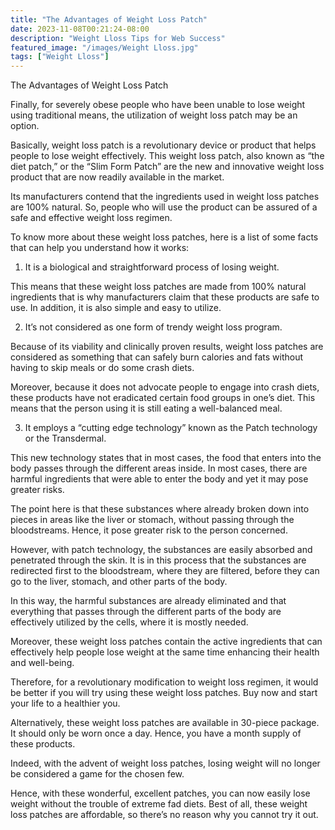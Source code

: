 ```yaml
---
title: "The Advantages of Weight Loss Patch"
date: 2023-11-08T00:21:24-08:00
description: "Weight Lloss Tips for Web Success"
featured_image: "/images/Weight Lloss.jpg"
tags: ["Weight Lloss"]
---
```


The Advantages of Weight Loss Patch

Finally, for severely obese people who have been unable to lose weight using traditional means, the utilization of weight loss patch may be an option.

Basically, weight loss patch is a revolutionary device or product that helps people to lose weight effectively. This weight loss patch, also known as “the diet patch,” or the “Slim Form Patch” are the new and innovative weight loss product that are now readily available in the market.

Its manufacturers contend that the ingredients used in weight loss patches are 100% natural. So, people who will use the product can be assured of a safe and effective weight loss regimen.

To know more about these weight loss patches, here is a list of some facts that can help you understand how it works:

1. It is a biological and straightforward process of losing weight.

This means that these weight loss patches are made from 100% natural ingredients that is why manufacturers claim that these products are safe to use. In addition, it is also simple and easy to utilize.

2. It’s not considered as one form of trendy weight loss program.

Because of its viability and clinically proven results, weight loss patches are considered as something that can safely burn calories and fats without having to skip meals or do some crash diets.

Moreover, because it does not advocate people to engage into crash diets, these products have not eradicated certain food groups in one’s diet. This means that the person using it is still eating a well-balanced meal.

3. It employs a “cutting edge technology” known as the Patch technology or the Transdermal.

This new technology states that in most cases, the food that enters into the body passes through the different areas inside. In most cases, there are harmful ingredients that were able to enter the body and yet it may pose greater risks.

The point here is that these substances where already broken down into pieces in areas like the liver or stomach, without passing through the bloodstreams. Hence, it pose greater risk to the person concerned.

However, with patch technology, the substances are easily absorbed and penetrated through the skin. It is in this process that the substances are redirected first to the bloodstream, where they are filtered, before they can go to the liver, stomach, and other parts of the body.

In this way, the harmful substances are already eliminated and that everything that passes through the different parts of the body are effectively utilized by the cells, where it is mostly needed.

Moreover, these weight loss patches contain the active ingredients that can effectively help people lose weight at the same time enhancing their health and well-being.

Therefore, for a revolutionary modification to weight loss regimen, it would be better if you will try using these weight loss patches. Buy now and start your life to a healthier you.

Alternatively, these weight loss patches are available in 30-piece package. It should only be worn once a day. Hence, you have a month supply of these products.

Indeed, with the advent of weight loss patches, losing weight will no longer be considered a game for the chosen few. 

Hence, with these wonderful, excellent patches, you can now easily lose weight without the trouble of extreme fad diets. Best of all, these weight loss patches are affordable, so there’s no reason why you cannot try it out.


